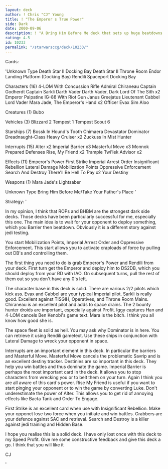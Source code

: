 ```yaml
---
layout: deck
author: ! Chris "CJ" Young
title: ! "The Emperor s True Power"
side: Dark
date: 2000-09-06
description: ! "A Bring Him Before Me deck that sets up huge beatdowns."
rating: 4.5
id: 10233
permalink: "/starwarsccg/deck/10233/"
---
```

Cards: 

'Unknown Type
Death Star II Docking Bay
Death Star II Throne Room
Endor Landing Platform (Docking Bay)
Rendili
Spaceport Docking Bay

Characters (16)
4-LOM With Concussion Rifle
Admiral Chiraneau
Captain Godherdt
Captain Sarkli
Darth Vader
Darth Vader, Dark Lord Of The Sith  x2
Emperor Palpatine
IG-88 With Riot Gun
Janus Greejatus
Lieutenant Cabbel
Lord Vader
Mara Jade, The Emperor's Hand	x2
Officer Evax
Sim Aloo

Creatures (1)
Bubo

Vehicles (3)
Blizzard 2
Tempest 1
Tempest Scout 6

Starships (7)
Bossk In Hound's Tooth
Chimaera
Devastator
Dominator
Dreadnaught-Class Heavy Cruiser  x2
Zuckuss In Mist Hunter

Interrupts (15)
Alter  x2
Imperial Barrier  x3
Masterful Move	x3
Monnok
Prepared Defenses
Rise, My Friend  x2
Trample
Twi'lek Advisor  x2

Effects (11)
Emperor's Power
First Strike
Imperial Arrest Order
Insignificant Rebellion
Lateral Damage
Mobilization Points
Oppressive Enforcement
Search And Destroy
There'll Be Hell To Pay  x2
Your Destiny

Weapons (1)
Mara Jade's Lightsaber

Unknown Type
Bring Him Before Me/Take Your Father's Place
'

Strategy: '

In my opinion, I think that ROPs and BHBM are the strongest dark side decks. Those decks have been particularly successful for me, especially this one. The main idea is to wait for your opponent to deploy something, which you Barrier then beatdown. Obviously it is a different story against jedi testing.

You start Mobilization Points, Imperial Arrest Order and Oppressive Enforcement. This start allows you to activate craploads of force by pulling out DB's and controlling them.

The first thing you need to do is grab Emperor's Power and Rendili from your deck. First turn get the Emperor and deploy him to DS2DB, which you should deploy from your RD with IAO. On subsequent turns, pull the rest of them out so you don't have any 0's left.

The character base in this deck is solid. There are various 2/2 pilots which kick ass. Evax and Cabbel are your typical Imperial pilot. Sarkli is really good. Excellent against TISGIH, Operatives, and Throne Room Mains. Chiraneau is an excellent pilot and adds to space drains.
The 2 bounty hunter droids are important, especially against Profit. Iggy captures Han and 4-LOM cancels Ben Kenobi's game text. Mara is the bitch. I think you all know how good she is.

The space fleet is solid as hell. You may ask why Dominator is in here. You can retrieve it using Rendili gametext. Use these ships in conjunction with Lateral Damage to wreck your opponent in space.

Interrupts are an important element in this deck. In particular the barriers and Masterful Move. Masterful Move cancels the problematic Savrip and is an excellent destiny tracker. Destinies are so important in this deck. They help you win battles and thus dominate the game.
Imperial Barrier is perhaps the most important card in the deck. It allows you to stop characters from wrecking you or to belt them on your turn. Again I think you are all aware of this card's power.
Rise My Friend is useful if you want to start pinging your opponent or to win the game by converting Luke. Don't underestimate the power of Alter. This allows you to get rid of annoying effects like Bacta Tank and Order To Engage.

First Strike is an excellent card when use with Insignificant Rebellion. Make your opponet lose two force when you initiate and win battles. Grabbers are your defence against SAC and retrieval. Search and Destroy is a killer against jedi training and Hidden Base.

I hope you realise this is a solid deck. I have only lost once with this deck to my Speed Profit. Give me some constructive feedback and give this deck a go. I think that you will like it 

CJ

'
